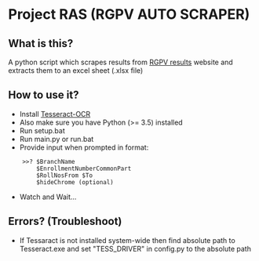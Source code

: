 # Project RAS (RGPV AUTO SCRAPER)

## What is this?
A python script which scrapes results from [RGPV results](http://result.rgpv.ac.in/Result/ProgramSelect.aspx) website and extracts them to an excel sheet (.xlsx file)

## How to use it?
- Install [Tesseract-OCR](https://github.com/UB-Mannheim/tesseract/wiki)
- Also make sure you have Python (>= 3.5) installed
- Run setup.bat
- Run main.py or run.bat
- Provide input when prompted in format:  

```
    >>? $BranchName 
        $EnrollmentNumberCommonPart 
        $RollNosFrom $To
        $hideChrome (optional)
```

- Watch and Wait...

## Errors? (Troubleshoot)
- If Tessaract is not installed system-wide then find absolute path to Tesseract.exe and set "TESS_DRIVER" in config.py to the absolute path
